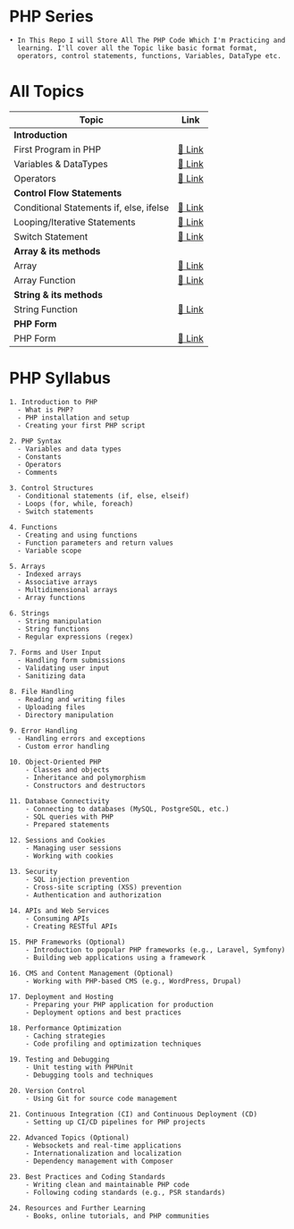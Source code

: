 # PHP Series
    • In This Repo I will Store All The PHP Code Which I'm Practicing and
      learning. I'll cover all the Topic like basic format format,
      operators, control statements, functions, Variables, DataType etc.    


# All Topics

| Topic | Link |
|---------------------------------------|-------------------------------------------------------------------------------------------|
| **Introduction** | |
| First Program in PHP | [🔗 Link](https://github.com/Raunaksplanet/PHP-Series/blob/main/All%20Code/BasicFirstProgram.php) |
| Variables & DataTypes | [🔗 Link](https://github.com/Raunaksplanet/PHP-Series/blob/main/All%20Code/Variables%26DataTypes.php) |
| Operators | [🔗 Link](https://github.com/Raunaksplanet/PHP-Series/blob/main/All%20Code/Variables%26DataTypes.php) |
|  **Control Flow Statements**  | |
| Conditional Statements if, else, ifelse | [🔗 Link](https://github.com/Raunaksplanet/PHP-Series/blob/main/All%20Code/ifelse.php) |
| Looping/Iterative Statements | [🔗 Link](https://github.com/Raunaksplanet/PHP-Series/blob/main/All%20Code/loop.php) |
| Switch Statement | [🔗 Link](https://github.com/Raunaksplanet/PHP-Series/blob/main/All%20Code/SwitchCase.php) |
| **Array & its methods** | |
| Array | [🔗 Link](https://github.com/Raunaksplanet/PHP-Series/blob/main/All%20Code/Array.php) |
| Array Function | [🔗 Link](https://github.com/Raunaksplanet/PHP-Series/blob/main/All%20Code/ArrayMethods.php) |
| **String & its methods** | |
| String Function | [🔗 Link](https://github.com/Raunaksplanet/PHP-Series/blob/main/All%20Code/StringManupilation.php) |
| **PHP Form** | |
| PHP Form | [🔗 Link](https://github.com/Raunaksplanet/PHP-Series/blob/main/All%20Code/PHPForm.php) |










# PHP Syllabus 
    1. Introduction to PHP
      - What is PHP?
      - PHP installation and setup
      - Creating your first PHP script

    2. PHP Syntax
      - Variables and data types
      - Constants
      - Operators
      - Comments

    3. Control Structures
      - Conditional statements (if, else, elseif)
      - Loops (for, while, foreach)
      - Switch statements

    4. Functions
      - Creating and using functions
      - Function parameters and return values
      - Variable scope

    5. Arrays
      - Indexed arrays
      - Associative arrays
      - Multidimensional arrays
      - Array functions

    6. Strings
      - String manipulation
      - String functions
      - Regular expressions (regex)

    7. Forms and User Input
      - Handling form submissions
      - Validating user input
      - Sanitizing data

    8. File Handling
      - Reading and writing files
      - Uploading files
      - Directory manipulation

    9. Error Handling
      - Handling errors and exceptions
      - Custom error handling

    10. Object-Oriented PHP
        - Classes and objects
        - Inheritance and polymorphism
        - Constructors and destructors

    11. Database Connectivity
        - Connecting to databases (MySQL, PostgreSQL, etc.)
        - SQL queries with PHP
        - Prepared statements

    12. Sessions and Cookies
        - Managing user sessions
        - Working with cookies

    13. Security
        - SQL injection prevention
        - Cross-site scripting (XSS) prevention
        - Authentication and authorization

    14. APIs and Web Services
        - Consuming APIs
        - Creating RESTful APIs

    15. PHP Frameworks (Optional)
        - Introduction to popular PHP frameworks (e.g., Laravel, Symfony)
        - Building web applications using a framework

    16. CMS and Content Management (Optional)
        - Working with PHP-based CMS (e.g., WordPress, Drupal)

    17. Deployment and Hosting
        - Preparing your PHP application for production
        - Deployment options and best practices

    18. Performance Optimization
        - Caching strategies
        - Code profiling and optimization techniques

    19. Testing and Debugging
        - Unit testing with PHPUnit
        - Debugging tools and techniques

    20. Version Control
        - Using Git for source code management

    21. Continuous Integration (CI) and Continuous Deployment (CD)
        - Setting up CI/CD pipelines for PHP projects

    22. Advanced Topics (Optional)
        - Websockets and real-time applications
        - Internationalization and localization
        - Dependency management with Composer

    23. Best Practices and Coding Standards
        - Writing clean and maintainable PHP code
        - Following coding standards (e.g., PSR standards)

    24. Resources and Further Learning
        - Books, online tutorials, and PHP communities
